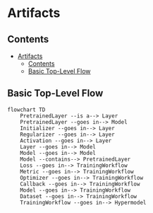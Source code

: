 # Artifacts

## Contents

- [Artifacts](#artifacts)
  - [Contents](#contents)
  - [Basic Top-Level Flow](#basic-top-level-flow)

## Basic Top-Level Flow

```mermaid
flowchart TD
    PretrainedLayer --is a--> Layer
    PretrainedLayer --goes in--> Model
    Initializer --goes in--> Layer
    Regularizer --goes in--> Layer
    Activation --goes in--> Layer
    Layer --goes in--> Model
    Model --goes in--> Model
    Model --contains--> PretrainedLayer
    Loss --goes in--> TrainingWorkflow
    Metric --goes in--> TrainingWorkflow
    Optimizer --goes in--> TrainingWorkflow
    Callback --goes in--> TrainingWorkflow
    Model --goes in--> TrainingWorkflow
    Dataset --goes in--> TrainingWorkflow
    TrainingWorkflow --goes in--> Hypermodel
```
